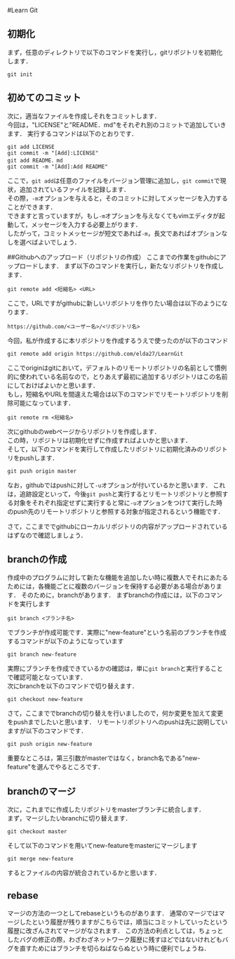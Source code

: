 ﻿#Learn Git 
## 初期化
まず，任意のディレクトリで以下のコマンドを実行し，gitリポジトリを初期化します．

`git init`

## 初めてのコミット
次に，適当なファイルを作成しそれをコミットします．  
今回は，"LICENSE"と"README．md"をそれぞれ別のコミットで追加していきます．
実行するコマンドは以下のとおりです．

`git add LICENSE`  
`git commit -m "[Add]:LICENSE"`  
`git add README．md`  
`git commit -m "[Add]:Add README"`  

ここで，`git add`は任意のファイルをバージョン管理に追加し，`git commit`で現状，追加されているファイルを記録します．  
その際，`-m`オプションを与えると，そのコミットに対してメッセージを入力することができます．  
できますと言っていますが，もし`-m`オプションを与えなくてもvimエディタが起動して，メッセージを入力する必要上がります．  
したがって，コミットメッセージが短文であれば`-m`，長文であればオプションなしを選べばよいでしょう．  

##Githubへのアップロード（リポジトリの作成）
ここまでの作業をgithubにアップロードします．
まず以下のコマンドを実行し，新たなリポジトリを作成します．

`git remote add <短縮名> <URL>`

ここで，URLですがgithubに新しいリポジトリを作りたい場合は以下のようになります．

`https://github.com/<ユーザー名>/<リポジトリ名>`

今回，私が作成するに本リポジトリを作成するうえで使ったのが以下のコマンド

`git remote add origin https://github.com/elda27/LearnGit`

ここでoriginはgitにおいて，デフォルトのリモートリポジトリの名前として慣例的に使われている名前なので，とりあえず最初に追加するリポジトリはこの名前にしておけばよいかと思います．  
もし，短縮名やURLを間違えた場合は以下のコマンドでリモートリポジトリを削除可能になっています．  

`git remote rm <短縮名>`

次にgithubのwebページからリポジトリを作成します．  
この時，リポジトリは初期化せずに作成すればよいかと思います．  
そして，以下のコマンドを実行して作成したリポジトリに初期化済みのリポジトリをpushします．  

`git push origin master`

なお，githubではpushに対して`-u`オプションが付いているかと思います．
これは，追跡設定といって，今後`git push`と実行するとリモートリポジトリと参照する対象をそれぞれ指定せずに実行すると常に`-u`オプションをつけて実行した時のpush先のリモートリポジトリと参照する対象が指定されるという機能です．

さて，ここまででgithubにローカルリポジトリの内容がアップロードされているはずなので確認しましょう．

## branchの作成
作成中のプログラムに対して新たな機能を追加したい時に複数人でそれにあたるためには，各機能ごとに複数のバージョンを保持する必要がある場合があります．
そのために，branchがあります．
まずbranchの作成には，以下のコマンドを実行します

`git branch <ブランチ名>`

でブランチが作成可能です．実際に"new-feature"という名前のブランチを作成するコマンドが以下のようになっています

`git branch new-feature`

実際にブランチを作成できているかの確認は，単に`git branch`と実行することで確認可能となっています．  
次にbranchを以下のコマンドで切り替えます．

`git checkout new-feature`

さて，ここまででbranchの切り替えを行いましたので，何か変更を加えて変更をpushまでしたいと思います．
リモートリポジトリへのpushは先に説明していますが以下のコマンドです．

`git push origin new-feature`

重要なところは，第三引数がmasterではなく，branch名である"new-feature"を選んでやるところです．


## branchのマージ
次に，これまでに作成したリポジトリをmasterブランチに統合します．  
まず，マージしたいbranchに切り替えます．

`git checkout master`

そして以下のコマンドを用いてnew-featureをmasterにマージします

`git merge new-feature`

するとファイルの内容が統合されているかと思います．

## rebase
マージの方法の一つとしてrebaseというものがあります．
通常のマージではマージしたという履歴が残りますがこちらでは，順当にコミットしていったという履歴に改ざんされてマージがなされます．
この方法の利点としては，ちょっとしたバグの修正の際，わざわざネットワーク履歴に残すほどではないけれどもバグを直すためにはブランチを切らねばならぬという時に便利でしょうね．

